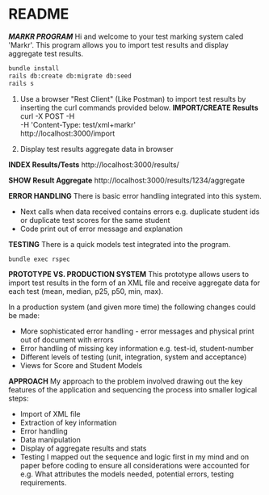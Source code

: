 # README

**_MARKR PROGRAM_**
Hi and welcome to your test marking system caled 'Markr'.
This program allows you to import test results and display aggregate test results.

```bash
bundle install
rails db:create db:migrate db:seed
rails s
```

1. Use a browser "Rest Client" (Like Postman) to import test results by inserting the curl commands provided below.
   **IMPORT/CREATE Results**
   curl -X POST -H \
    -H 'Content-Type: test/xml+markr' \
    http://localhost:3000/import

2. Display test results aggregate data in browser

**INDEX Results/Tests**
http://localhost:3000/results/

**SHOW Result Aggregate**
http://localhost:3000/results/1234/aggregate

**ERROR HANDLING**
There is basic error handling integrated into this system.

- Next calls when data received contains errors e.g. duplicate student ids or duplicate test scores for the same student
- Code print out of error message and explanation

**TESTING**
There is a quick models test integrated into the program.

```bash
bundle exec rspec
```

**PROTOTYPE VS. PRODUCTION SYSTEM**
This prototype allows users to import test results in the form of an XML file and receive aggregate data for each test (mean, median, p25, p50, min, max).

In a production system (and given more time) the following changes could be made:

- More sophisticated error handling - error messages and physical print out of document with errors
- Error handling of missing key information e.g. test-id, student-number
- Different levels of testing (unit, integration, system and acceptance)
- Views for Score and Student Models

**APPROACH**
My approach to the problem involved drawing out the key features of the application and sequencing the process into smaller logical steps:

- Import of XML file
- Extraction of key information
- Error handling
- Data manipulation
- Display of aggregate results and stats
- Testing
  I mapped out the sequence and logic first in my mind and on paper before coding to ensure all considerations were accounted for e.g. What attributes the models needed, potential errors, testing requirements.
